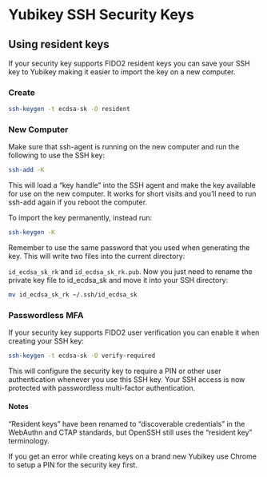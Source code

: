 # Yubikey SSH Security Keys

## Using resident keys
If your security key supports FIDO2 resident keys you can save your SSH key to Yubikey making it easier to import the key on a new computer.

### Create

```bash
ssh-keygen -t ecdsa-sk -O resident
```

### New Computer
Make sure that ssh-agent is running on the new computer and run the following to use the SSH key:

```bash
ssh-add -K
```

This will load a “key handle” into the SSH agent and make the key available for use on the new computer. It works for short visits and you’ll need to run ssh-add again if you reboot the computer. 

To import the key permanently, instead run:

```bash
ssh-keygen -K
```

Remember to use the same password that you used when generating the key. This will write two files into the current directory: 

```id_ecdsa_sk_rk``` and ```id_ecdsa_sk_rk.pub```. Now you just need to rename the private key file to id_ecdsa_sk and move it into your SSH directory:

```bash
mv id_ecdsa_sk_rk ~/.ssh/id_ecdsa_sk
```

### Passwordless MFA
If your security key supports FIDO2 user verification you can enable it when creating your SSH key:

```bash
ssh-keygen -t ecdsa-sk -O verify-required
```

This will configure the security key to require a PIN or other user authentication whenever you use this SSH key. Your SSH access is now protected with passwordless multi-factor authentication.

#### Notes
“Resident keys” have been renamed to “discoverable credentials” in the WebAuthn and CTAP standards, but OpenSSH still uses the “resident key” terminology.

If you get an error while creating keys on a brand new Yubikey use Chrome to setup a PIN for the security key first.
